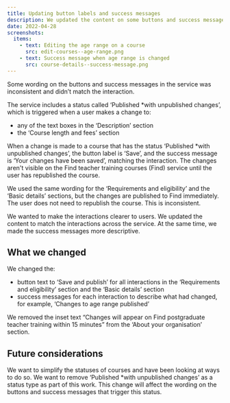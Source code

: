 ```yaml
---
title: Updating button labels and success messages
description: We updated the content on some buttons and success messages to match the interaction.
date: 2022-04-28
screenshots:
  items:
    - text: Editing the age range on a course
      src: edit-courses--age-range.png
    - text: Success message when age range is changed
      src: course-details--success-message.png
---
```


Some wording on the buttons and success messages in the service was inconsistent and didn’t match the interaction.

The service includes a status called ‘Published *with unpublished changes’, which is triggered when a user makes a change to:

- any of the text boxes in the ‘Description’ section
- the ‘Course length and fees’ section

When a change is made to a course that has the status ‘Published *with unpublished changes’, the button label is ‘Save’, and the success message is ‘Your changes have been saved’, matching the interaction. The changes aren't visible on the Find teacher training courses (Find) service until the user has republished the course.

We used the same wording for the ‘Requirements and eligibility’ and the ‘Basic details’ sections, but the changes are published to Find immediately. The user does not need to republish the course. This is inconsistent.

We wanted to make the interactions clearer to users. We updated the content to match the interactions across the service. At the same time, we made the success messages more descriptive.

## What we changed

We changed the:

- button text to ‘Save and publish’ for all interactions in the ‘Requirements and eligibility’ section and the ‘Basic details’ section
- success messages for each interaction to describe what had changed, for example, ‘Changes to age range published’

We removed the inset text “Changes will appear on Find postgraduate teacher training within 15 minutes” from the ‘About your organisation’ section.

## Future considerations

We want to simplify the statuses of courses and have been looking at ways to do so. We want to remove ‘Published *with unpublished changes’ as a status type as part of this work. This change will affect the wording on the buttons and success messages that trigger this status.

